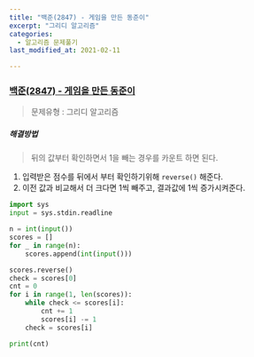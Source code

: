 ```yaml
---
title: "백준(2847) - 게임을 만든 동준이"
excerpt: "그리디 알고리즘"
categories:
  - 알고리즘 문제풀기
last_modified_at: 2021-02-11

---
```


### [백준(2847) - 게임을 만든 동준이](https://www.acmicpc.net/problem/2847)

> 문제유형 : 그리디 알고리즘

##### 해결방법 

> 뒤의 값부터 확인하면서 1을 빼는 경우를 카운트 하면 된다.

1.  입력받은 점수를 뒤에서 부터 확인하기위해 `reverse()` 해준다.
2.  이전 값과 비교해서 더 크다면 1씩 빼주고, 결과값에 1씩 증가시켜준다.

```python
import sys
input = sys.stdin.readline

n = int(input())
scores = []
for _ in range(n):
    scores.append(int(input()))

scores.reverse()
check = scores[0]
cnt = 0
for i in range(1, len(scores)):
    while check <= scores[i]:
        cnt += 1
        scores[i] -= 1
    check = scores[i]

print(cnt)
```